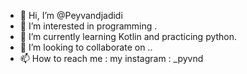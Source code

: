 - 👋 Hi, I’m @Peyvandjadidi
- 👀 I’m interested in programming .
- 🌱 I’m currently learning Kotlin and practicing python.
- 💞️ I’m looking to collaborate on ..
- 📫 How to reach me : my instagram : _pyvnd

<!---
Peyvandjadidi/Peyvandjadidi is a ✨ special ✨ repository because its `README.md` (this file) appears on your GitHub profile.
You can click the Preview link to take a look at your changes.
--->

